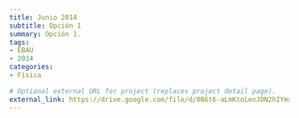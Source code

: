 ```yaml
---
title: Junio 2014
subtitle: Opción 1
summary: Opción 1.
tags:
- EBAU
- 2014
categories:
- Física

# Optional external URL for project (replaces project detail page).
external_link: https://drive.google.com/file/d/0B6t6-aLmKtoLenJDN2hIYmxMS0E/view
---
```

